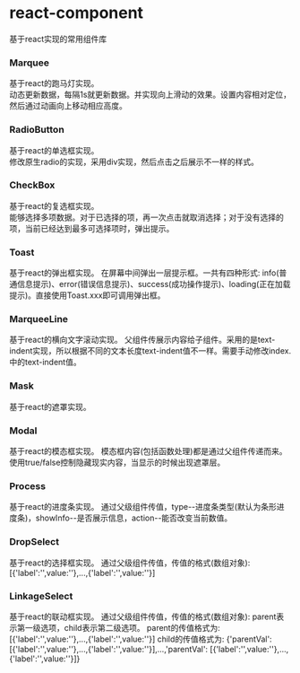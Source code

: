# react-component
基于react实现的常用组件库

### Marquee
基于react的跑马灯实现。  
动态更新数据，每隔1s就更新数据。并实现向上滑动的效果。设置内容相对定位，然后通过动画向上移动相应高度。

### RadioButton
基于react的单选框实现。  
修改原生radio的实现，采用div实现，然后点击之后展示不一样的样式。  

### CheckBox
基于react的复选框实现。  
能够选择多项数据。对于已选择的项，再一次点击就取消选择；对于没有选择的项，当前已经达到最多可选择项时，弹出提示。

### Toast
基于react的弹出框实现。
在屏幕中间弹出一层提示框。一共有四种形式: info(普通信息提示)、error(错误信息提示)、success(成功操作提示)、loading(正在加载提示)。直接使用Toast.xxx即可调用弹出框。

### MarqueeLine
基于react的横向文字滚动实现。
父组件传展示内容给子组件。采用的是text-indent实现，所以根据不同的文本长度text-indent值不一样。需要手动修改index.中的text-indent值。

### Mask
基于react的遮罩实现。

### Modal
基于react的模态框实现。
模态框内容(包括函数处理)都是通过父组件传递而来。
使用true/false控制隐藏现实内容，当显示的时候出现遮罩层。

### Process
基于react的进度条实现。
通过父级组件传值，type--进度条类型(默认为条形进度条)，showInfo--是否展示信息，action--能否改变当前数值。

### DropSelect
基于react的选择框实现。
通过父级组件传值，传值的格式(数组对象): [{'label':'',value:''},...,{'label':'',value:''}]

### LinkageSelect
基于react的联动框实现。
通过父级组件传值，传值的格式(数组对象): parent表示第一级选项，child表示第二级选项。
parent的传值格式为: [{'label':'',value:''},...,{'label':'',value:''}]
child的传值格式为: {'parentVal': [{'label':'',value:''},...,{'label':'',value:''}],...,'parentVal': [{'label':'',value:''},...,{'label':'',value:''}]}